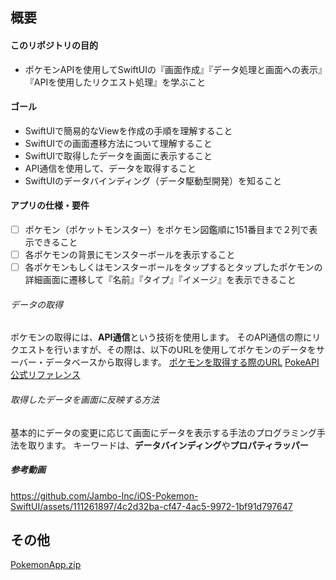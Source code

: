 
## 概要 

#### このリポジトリの目的

- ポケモンAPIを使用してSwiftUIの『画面作成』『データ処理と画面への表示』『APIを使用したリクエスト処理』を学ぶこと

#### ゴール
- SwiftUIで簡易的なViewを作成の手順を理解すること
- SwiftUIでの画面遷移方法について理解すること
- SwiftUIで取得したデータを画面に表示すること
- API通信を使用して、データを取得すること
- SwiftUIのデータバインディング（データ駆動型開発）を知ること

#### アプリの仕様・要件
- [ ] ポケモン（ポケットモンスター）をポケモン図鑑順に151番目まで２列で表示できること
- [ ] 各ポケモンの背景にモンスターボールを表示すること
- [ ] 各ポケモンもしくはモンスターボールをタップするとタップしたポケモンの詳細画面に遷移して『名前』『タイプ』『イメージ』を表示できること

###### データの取得

ポケモンの取得には、**API通信**という技術を使用します。
そのAPI通信の際にリクエストを行いますが、その際は、以下のURLを使用してポケモンのデータをサーバー・データベースから取得します。
[ポケモンを取得する際のURL](https://pokeapi.co/api/v2/pokemon/)
[PokeAPI公式リファレンス](https://pokeapi.co/)

###### 取得したデータを画面に反映する方法
基本的にデータの変更に応じて画面にデータを表示する手法のプログラミング手法を取ります。
キーワードは、**データバインディング**や**プロパティラッパー**


##### 参考動画

https://github.com/Jambo-Inc/iOS-Pokemon-SwiftUI/assets/111261897/4c2d32ba-cf47-4ac5-9972-1bf91d797647

## その他　

[PokemonApp.zip](https://github.com/Jambo-Inc/iOS-Pokemon-SwiftUI-Hands-On/files/14712907/PokemonHandsOn.zip)
